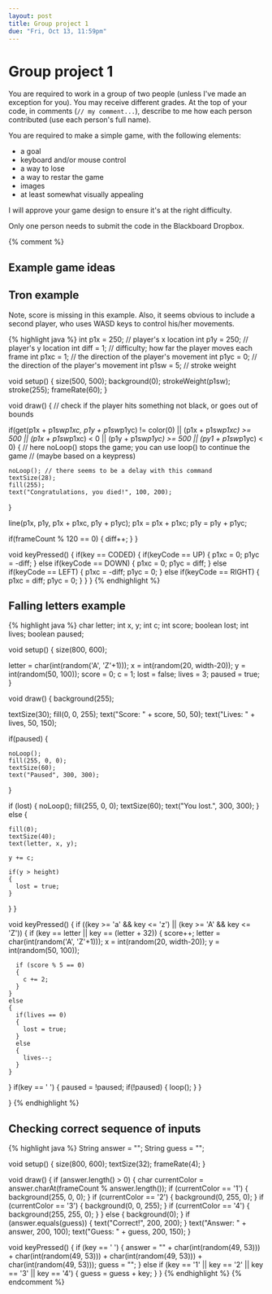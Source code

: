 ```yaml
---
layout: post
title: Group project 1
due: "Fri, Oct 13, 11:59pm"
---
```


# Group project 1

You are required to work in a group of two people (unless I've made an exception for you). You may receive different grades. At the top of your code, in comments (`// my comment...`), describe to me how each person contributed (use each person's full name).

You are required to make a simple game, with the following elements:

- a goal
- keyboard and/or mouse control
- a way to lose
- a way to restar the game
- images
- at least somewhat visually appealing

I will approve your game design to ensure it's at the right difficulty.

Only one person needs to submit the code in the Blackboard Dropbox.

{% comment %}
## Example game ideas

## Tron example

Note, score is missing in this example. Also, it seems obvious to
include a second player, who uses WASD keys to control his/her
movements.

{% highlight java %}
int p1x = 250; // player's x location
int p1y = 250; // player's y location
int diff = 1; // difficulty; how far the player moves each frame
int p1xc = 1; // the direction of the player's movement
int p1yc = 0; // the direction of the player's movement
int p1sw = 5; // stroke weight

void setup()
{
  size(500, 500);
  background(0);
  strokeWeight(p1sw);
  stroke(255);
  frameRate(60);
}

void draw()
{
  // check if the player hits something not black, or goes out of bounds
  
  if(get(p1x + p1sw*p1xc, p1y + p1sw*p1yc) != color(0) ||
     (p1x + p1sw*p1xc) >= 500 || (p1x + p1sw*p1xc) < 0 ||
     (p1y + p1sw*p1yc) >= 500 || (py1 + p1sw*p1yc) < 0)
  {
    // here noLoop() stops the game; you can use loop() to continue the game
    // (maybe based on a keypress)
    
    noLoop(); // there seems to be a delay with this command
    textSize(28);
    fill(255);
    text("Congratulations, you died!", 100, 200);
  }
  
  line(p1x, p1y, p1x + p1xc, p1y + p1yc);
  p1x = p1x + p1xc;
  p1y = p1y + p1yc;
  
  if(frameCount % 120 == 0)
  {
    diff++;
  }
}

void keyPressed()
{
  if(key == CODED)
  {
    if(keyCode == UP)
    {
      p1xc = 0;
      p1yc = -diff;
    }
    else if(keyCode == DOWN)
    {
      p1xc = 0;
      p1yc = diff;
    }
    else if(keyCode == LEFT)
    {
      p1xc = -diff;
      p1yc = 0;
    }
    else if(keyCode == RIGHT)
    {
      p1xc = diff;
      p1yc = 0;
    }
  }
}
{% endhighlight %}

## Falling letters example

{% highlight java %}
char letter;
int x, y;
int c;
int score;
boolean lost;
int lives;
boolean paused;

void setup()
{
  size(800, 600);

  letter = char(int(random('A', 'Z'+1)));
  x = int(random(20, width-20));
  y = int(random(50, 100));
  score = 0;
  c = 1;
  lost = false;
  lives = 3;
  paused = true;
}

void draw()
{
  background(255);

  textSize(30);
  fill(0, 0, 255);
  text("Score: " + score, 50, 50);
  text("Lives: " + lives, 50, 150);

  if(paused)
  {
    
    noLoop();
    fill(255, 0, 0);
    textSize(60);
    text("Paused", 300, 300);
  }

  if (lost)
  {
    noLoop();
    fill(255, 0, 0);
    textSize(60);
    text("You lost.", 300, 300);
  }
  else
  {

    fill(0);
    textSize(40);
    text(letter, x, y);

    y += c;
    
    if(y > height)
    {
      lost = true;
    }
  }
}

void keyPressed()
{
  if ((key >= 'a' && key <= 'z') || (key >= 'A' && key <= 'Z'))
  {
    if (key == letter || key == (letter + 32))
    {
      score++;
      letter = char(int(random('A', 'Z'+1)));
      x = int(random(20, width-20));
      y = int(random(50, 100));

      if (score % 5 == 0)
      {
        c += 2;
      }
    }
    else
    {
      if(lives == 0)
      {
        lost = true;
      }
      else
      {
        lives--;
      }
    }
  }
  if(key == ' ')
  {
    paused = !paused;
    if(!paused) { 
      loop();
    }
  }
  
}
{% endhighlight %}

## Checking correct sequence of inputs

{% highlight java %}
String answer = "";
String guess = "";

void setup()
{
  size(800, 600);
  textSize(32);
  frameRate(4);
}

void draw()
{
  if (answer.length() > 0)
  {
    char currentColor = answer.charAt(frameCount % answer.length());
    if (currentColor == '1')
    {
      background(255, 0, 0);
    }
    if (currentColor == '2')
    {
      background(0, 255, 0);
    }
    if (currentColor == '3')
    {
      background(0, 0, 255);
    }
    if (currentColor == '4')
    {
      background(255, 255, 0);
    }
  }
  else
  {
    background(0);
  }
  if (answer.equals(guess))
  {
    text("Correct!", 200, 200);
  }
  text("Answer: " + answer, 200, 100);
  text("Guess: " + guess, 200, 150);
}

void keyPressed()
{
  if (key == ' ')
  {
    answer = "" + char(int(random(49, 53))) +
      char(int(random(49, 53))) +
      char(int(random(49, 53))) +
      char(int(random(49, 53)));
    guess = "";
  } else if (key == '1' || key == '2' || key == '3' || key == '4')
  {
    guess = guess + key;
  }
}
{% endhighlight %}
{% endcomment %}
